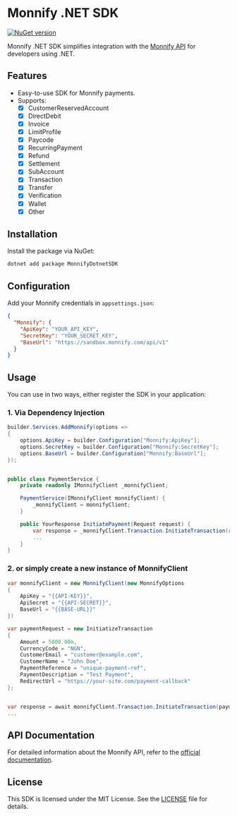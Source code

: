 # Monnify .NET SDK

[![NuGet version](https://img.shields.io/nuget/v/MonnifyDotnetSDK)](https://www.nuget.org/packages/MonnifyDotnetSDK)

Monnify .NET SDK simplifies integration with the [Monnify API](https://developers.monnify.com/api/) for developers using .NET.

## Features

- Easy-to-use SDK for Monnify payments.
- Supports:
    - [x] CustomerReservedAccount
    - [x] DirectDebit
    - [x] Invoice
    - [x] LimitProfile
    - [x] Paycode
    - [x] RecurringPayment
    - [x] Refund
    - [x] Settlement
    - [x] SubAccount
    - [x] Transaction
    - [x] Transfer
    - [x] Verification
    - [x] Wallet
    - [x] Other

## Installation

Install the package via NuGet:

```bash
dotnet add package MonnifyDotnetSDK
```

## Configuration

Add your Monnify credentials in `appsettings.json`:

```json
{
  "Monnify": {
    "ApiKey": "YOUR_API_KEY",
    "SecretKey": "YOUR_SECRET_KEY",
    "BaseUrl": "https://sandbox.monnify.com/api/v1"
  }
}
```

## Usage

You can use in two ways, either register the SDK in your application:
### 1. Via Dependency Injection

```csharp
builder.Services.AddMonnify(options => 
{
    options.ApiKey = builder.Configuration["Monnify:ApiKey"];
    options.SecretKey = builder.Configuration["Monnify:SecretKey"];
    options.BaseUrl = builder.Configuration["Monnify:BaseUrl"];
});


public class PaymentService {
    private readonly IMonnifyClient _monnifyClient;

    PaymentService(IMonnifyClient monnifyClient) {
        _monnifyClient = monnifyClient;
    }

    public YourResponse InitiatePayment(Request request) {
        var response = _monnifyClient.Transaction.InitiateTransaction(request);
        ...
    }
}

```

### 2. or simply create a new instance of MonnifyClient

```csharp
var monnifyClient = new MonnifyClient(new MonnifyOptions
{
    ApiKey = "{{API-KEY}}",
    ApiSecret = "{{API-SECRET}}",
    BaseUrl = "{{BASE-URL}}"
})

var paymentRequest = new InitiatizeTransaction
{
    Amount = 5000.00m,
    CurrencyCode = "NGN",
    CustomerEmail = "customer@example.com",
    CustomerName = "John Doe",
    PaymentReference = "unique-payment-ref",
    PaymentDescription = "Test Payment",
    RedirectUrl = "https://your-site.com/payment-callback"
};


var response = await monnifyClient.Transaction.InitiateTransaction(paymentRequest);
...

```

## API Documentation

For detailed information about the Monnify API, refer to the [official documentation](https://docs.teamapt.com/docs/overview).

## License

This SDK is licensed under the MIT License. See the [LICENSE](LICENSE) file for details.
